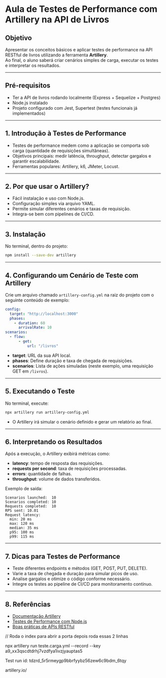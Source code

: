 # Aula de Testes de Performance com Artillery na API de Livros

## Objetivo

Apresentar os conceitos básicos e aplicar testes de performance na API RESTful de livros utilizando a ferramenta **Artillery**.  
Ao final, o aluno saberá criar cenários simples de carga, executar os testes e interpretar os resultados.

---

## Pré-requisitos

- Ter a API de livros rodando localmente (Express + Sequelize + Postgres)  
- Node.js instalado  
- Projeto configurado com Jest, Supertest (testes funcionais já implementados)  

---

## 1. Introdução à Testes de Performance

- Testes de performance medem como a aplicação se comporta sob carga (quantidade de requisições simultâneas).  
- Objetivos principais: medir latência, throughput, detectar gargalos e garantir escalabilidade.  
- Ferramentas populares: Artillery, k6, JMeter, Locust.  

---

## 2. Por que usar o Artillery?

- Fácil instalação e uso com Node.js.  
- Configuração simples via arquivo YAML.  
- Permite simular diferentes cenários e taxas de requisição.  
- Integra-se bem com pipelines de CI/CD.  

---

## 3. Instalação

No terminal, dentro do projeto:

```bash
npm install --save-dev artillery
```

---

## 4. Configurando um Cenário de Teste com Artillery

Crie um arquivo chamado `artillery-config.yml` na raiz do projeto com o seguinte conteúdo de exemplo:

```yaml
config:
  target: "http://localhost:3000"
  phases:
    - duration: 60
      arrivalRate: 10
scenarios:
  - flow:
      - get:
          url: "/livros"
```

- **target**: URL da sua API local.
- **phases**: Define duração e taxa de chegada de requisições.
- **scenarios**: Lista de ações simuladas (neste exemplo, uma requisição GET em `/livros`).

---

## 5. Executando o Teste

No terminal, execute:

```bash
npx artillery run artillery-config.yml
```

- O Artillery irá simular o cenário definido e gerar um relatório ao final.

---

## 6. Interpretando os Resultados

Após a execução, o Artillery exibirá métricas como:

- **latency**: tempo de resposta das requisições.
- **requests per second**: taxa de requisições processadas.
- **errors**: quantidade de falhas.
- **throughput**: volume de dados transferidos.

Exemplo de saída:

```
Scenarios launched:  10
Scenarios completed: 10
Requests completed:  10
RPS sent: 10.01
Request latency:
  min: 20 ms
  max: 120 ms
  median: 35 ms
  p95: 100 ms
  p99: 115 ms
```

---

## 7. Dicas para Testes de Performance

- Teste diferentes endpoints e métodos (GET, POST, PUT, DELETE).
- Varie a taxa de chegada e duração para simular picos de uso.
- Analise gargalos e otimize o código conforme necessário.
- Integre os testes ao pipeline de CI/CD para monitoramento contínuo.

---

## 8. Referências

- [Documentação Artillery](https://www.artillery.io/docs/)
- [Testes de Performance com Node.js](https://nodejs.org/en/docs/guides/performance/)
- [Boas práticas de APIs RESTful](https://restfulapi.net/)

// Roda o index para abrir a porta depois roda essas 2 linhas

npx artillery run teste.carga.yml --record --key a9_xx3qscdtdrhj7vzdfya1ivzjyauptas5

Test run id: tdzrd_5r5rmeygp9bbrfyybz56zew6c9bdm_6tqy

artillery.io/